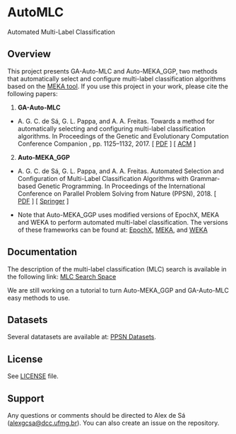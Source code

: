 # AutoMLC
Automated Multi-Label Classification

## **Overview**

This project presents GA-Auto-MLC and Auto-MEKA_GGP, two methods that automatically select and configure multi-label classification algorithms based on the [MEKA tool](http://waikato.github.io/meka/). If you use this project in your work, please cite the following papers:

1. **GA-Auto-MLC**

  - A. G. C. de Sá, G. L. Pappa, and A. A. Freitas. Towards a method for automatically selecting and configuring multi-label classification algorithms. In Proceedings of the Genetic and Evolutionary Computation Conference Companion , pp. 1125–1132, 2017. [ [PDF](https://www.cs.kent.ac.uk/people/staff/aaf/pub_papers.dir/GECCO-2017-ECADA-Wksp-de-Sa.pdf) ] [ [ACM](https://dl.acm.org/citation.cfm?id=3082053) ]

2. **Auto-MEKA_GGP**

  - A. G. C. de Sá, G. L. Pappa, and A. A. Freitas. Automated Selection and Configuration of Multi-Label Classification Algorithms with Grammar-based Genetic Programming. In Proceedings of the  International Conference on Parallel Problem Solving from Nature (PPSN), 2018.  [ [PDF](https://www.cs.kent.ac.uk/people/staff/aaf/pub_papers.dir/PPSN-2018-de-Sa.pdf) ] [ [Springer](https://link.springer.com/chapter/10.1007/978-3-319-99259-4_25) ]
  
  - Note that Auto-MEKA_GGP uses modified versions of EpochX, MEKA and WEKA to perform automated multi-label classification. The versions of these frameworks can be found  at: [EpochX](https://github.com/alexgcsa/EpochX), [MEKA](https://github.com/alexgcsa/MEKA), and [WEKA](https://github.com/alexgcsa/WEKA)
  
  

## **Documentation**

The description of the multi-label classification (MLC) search is available in the following link: [MLC Search Space](https://github.com/laic-ufmg/automlc/blob/master/PPSN/MLC-SearchSpace.pdf)

We are still working on a tutorial to turn Auto-MEKA_GGP and GA-Auto-MLC easy methods to use.


## **Datasets**

Several datatasets are available at: [PPSN Datasets](https://github.com/laic-ufmg/automlc/tree/master/PPSN/datasets).

## **License**

See [LICENSE](https://github.com/laic-ufmg/automlc/blob/master/LICENSE) file.


## **Support**

Any questions or comments should be directed to Alex de Sá (alexgcsa@dcc.ufmg.br). You can also create an issue on the repository.



